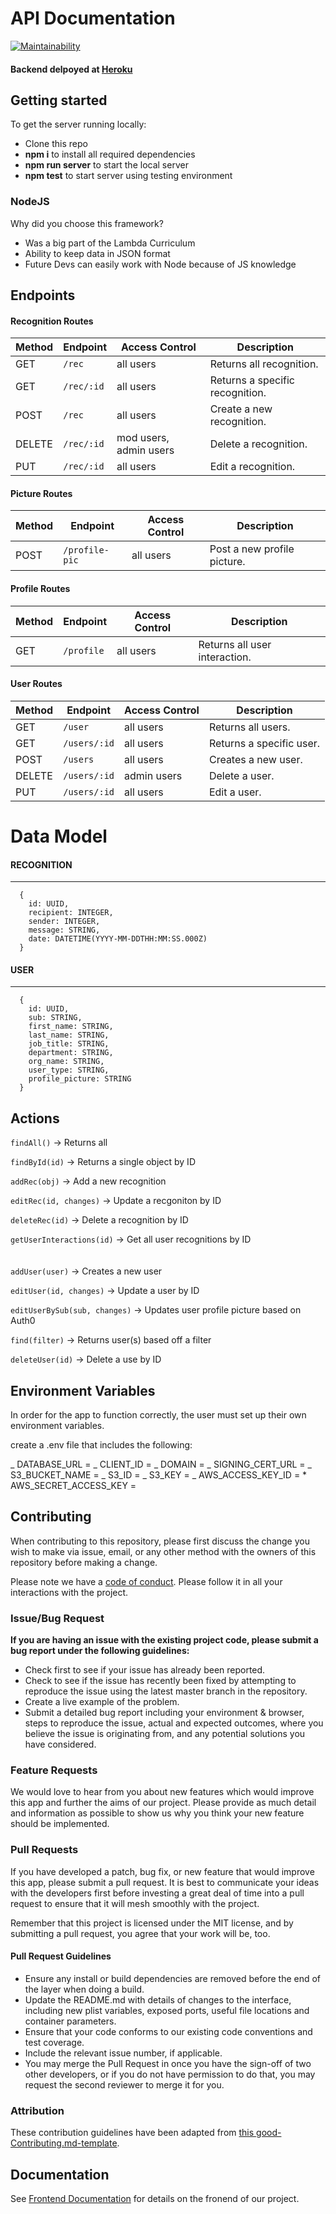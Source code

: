 # API Documentation

[![Maintainability](https://api.codeclimate.com/v1/badges/da01f596f6f9f722c5b8/maintainability)](https://codeclimate.com/github/Lambda-School-Labs/kansha-be/maintainability)

#### Backend delpoyed at [Heroku](https://kansha-api.herokuapp.com/) <br>

## Getting started

To get the server running locally:

-   Clone this repo
-   **npm i** to install all required dependencies
-   **npm run server** to start the local server
-   **npm test** to start server using testing environment

### NodeJS

Why did you choose this framework?

-   Was a big part of the Lambda Curriculum
-   Ability to keep data in JSON format
-   Future Devs can easily work with Node because of JS knowledge

## Endpoints

#### Recognition Routes

| Method | Endpoint   | Access Control         | Description                     |
| ------ | ---------- | ---------------------- | ------------------------------- |
| GET    | `/rec`     | all users              | Returns all recognition.        |
| GET    | `/rec/:id` | all users              | Returns a specific recognition. |
| POST   | `/rec`     | all users              | Create a new recognition.       |
| DELETE | `/rec/:id` | mod users, admin users | Delete a recognition.           |
| PUT    | `/rec/:id` | all users              | Edit a recognition.             |

#### Picture Routes

| Method | Endpoint       | Access Control | Description                 |
| ------ | -------------- | -------------- | --------------------------- |
| POST   | `/profile-pic` | all users      | Post a new profile picture. |

#### Profile Routes

| Method | Endpoint   | Access Control | Description                   |
| ------ | ---------- | -------------- | ----------------------------- |
| GET    | `/profile` | all users      | Returns all user interaction. |

#### User Routes

| Method | Endpoint     | Access Control | Description              |
| ------ | ------------ | -------------- | ------------------------ |
| GET    | `/user`      | all users      | Returns all users.       |
| GET    | `/users/:id` | all users      | Returns a specific user. |
| POST   | `/users`     | all users      | Creates a new user.      |
| DELETE | `/users/:id` | admin users    | Delete a user.           |
| PUT    | `/users/:id` | all users      | Edit a user.             |

# Data Model

#### RECOGNITION

---

```
  {
    id: UUID,
    recipient: INTEGER,
    sender: INTEGER,
    message: STRING,
    date: DATETIME(YYYY-MM-DDTHH:MM:SS.000Z)
  }
```

#### USER

---

```
  {
    id: UUID,
    sub: STRING,
    first_name: STRING,
    last_name: STRING,
    job_title: STRING,
    department: STRING,
    org_name: STRING,
    user_type: STRING,
    profile_picture: STRING
  }
```

## Actions

`findAll()` -> Returns all

`findById(id)` -> Returns a single object by ID

`addRec(obj)` -> Add a new recognition

`editRec(id, changes)` -> Update a recgoniton by ID

`deleteRec(id)` -> Delete a recognition by ID

`getUserInteractions(id)` -> Get all user recognitions by ID
<br>
<br>
<br>
`addUser(user)` -> Creates a new user

`editUser(id, changes)` -> Update a user by ID

`editUserBySub(sub, changes)` -> Updates user profile picture based on Auth0

`find(filter)` -> Returns user(s) based off a filter

`deleteUser(id)` -> Delete a use by ID

## Environment Variables

In order for the app to function correctly, the user must set up their own environment variables.

create a .env file that includes the following:
  
 _ DATABASE_URL =
_ CLIENT_ID =
_ DOMAIN =
_ SIGNING_CERT_URL =
_ S3_BUCKET_NAME =
_ S3_ID =
_ S3_KEY =
_ AWS_ACCESS_KEY_ID = \* AWS_SECRET_ACCESS_KEY =

## Contributing

When contributing to this repository, please first discuss the change you wish to make via issue, email, or any other method with the owners of this repository before making a change.

Please note we have a [code of conduct](./code_of_conduct.md). Please follow it in all your interactions with the project.

### Issue/Bug Request

**If you are having an issue with the existing project code, please submit a bug report under the following guidelines:**

-   Check first to see if your issue has already been reported.
-   Check to see if the issue has recently been fixed by attempting to reproduce the issue using the latest master branch in the repository.
-   Create a live example of the problem.
-   Submit a detailed bug report including your environment & browser, steps to reproduce the issue, actual and expected outcomes, where you believe the issue is originating from, and any potential solutions you have considered.

### Feature Requests

We would love to hear from you about new features which would improve this app and further the aims of our project. Please provide as much detail and information as possible to show us why you think your new feature should be implemented.

### Pull Requests

If you have developed a patch, bug fix, or new feature that would improve this app, please submit a pull request. It is best to communicate your ideas with the developers first before investing a great deal of time into a pull request to ensure that it will mesh smoothly with the project.

Remember that this project is licensed under the MIT license, and by submitting a pull request, you agree that your work will be, too.

#### Pull Request Guidelines

-   Ensure any install or build dependencies are removed before the end of the layer when doing a build.
-   Update the README.md with details of changes to the interface, including new plist variables, exposed ports, useful file locations and container parameters.
-   Ensure that your code conforms to our existing code conventions and test coverage.
-   Include the relevant issue number, if applicable.
-   You may merge the Pull Request in once you have the sign-off of two other developers, or if you do not have permission to do that, you may request the second reviewer to merge it for you.

### Attribution

These contribution guidelines have been adapted from [this good-Contributing.md-template](https://gist.github.com/PurpleBooth/b24679402957c63ec426).

## Documentation

See [Frontend Documentation](https://github.com/Lambda-School-Labs/kansha-fe/blob/master/README.md) for details on the fronend of our project.
